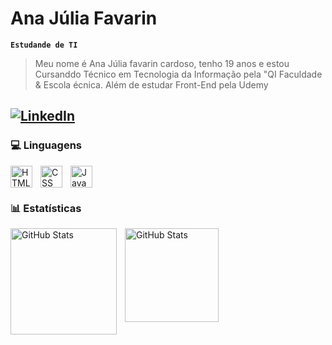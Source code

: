 #  Ana Júlia Favarin 
**`Estudande de TI`**

> Meu nome é Ana Júlia favarin cardoso, tenho 19 anos e estou Cursanddo Técnico em Tecnologia da Informação pela "QI Faculdade & Escola écnica. Além de estudar Front-End pela Udemy

  [![LinkedIn](https://img.shields.io/badge/LinkedIn-0077B5?style=for-the-badge&logo=linkedin&logoColor=white)](https://www.linkedin.com/in/ana-j%C3%BAlia-favarin-cardoso-673901311/)
---
### 💻 Linguagens 
<img 
    align="left" 
    alt="HTML"
    title="HTML" 
    width="35px" 
    style="padding-right: 10px;" 
    src="https://cdn.jsdelivr.net/gh/devicons/devicon@latest/icons/html5/html5-original.svg" 
/>
<img 
    align="left" 
    alt="CSS" 
    title="CSS"
    width="35px" 
    style="padding-right: 10px;" 
    src="https://cdn.jsdelivr.net/gh/devicons/devicon@latest/icons/css3/css3-original.svg" 
/>
<img 
    align="left" 
    alt="JavaScript" 
    title="JavaScript"
    width="35px" 
    style="padding-right: 10px;" 
    src="https://cdn.jsdelivr.net/gh/devicons/devicon@latest/icons/javascript/javascript-original.svg" 
/>

<br/>
<br/>

### 📊 Estatísticas


<p>
  <img 
    align="left" 
    alt="GitHub Stats" 
    height="170" 
    style="padding-right: 10px;" 
    src="https://github-readme-stats.vercel.app/api?username=anajuliafc&show_icons=true&theme=radical&include_all_commits=true&locale=pt-br" 
  />

<img 
      align="left" 
      alt="GitHub Stats" 
      height="150" 
      src="https://github-readme-stats.vercel.app/api/top-langs/?username=anajuliafc&theme=radical&layout=compact&custom_title=Tecnologias&langs_count=9" 
  />

</p>
